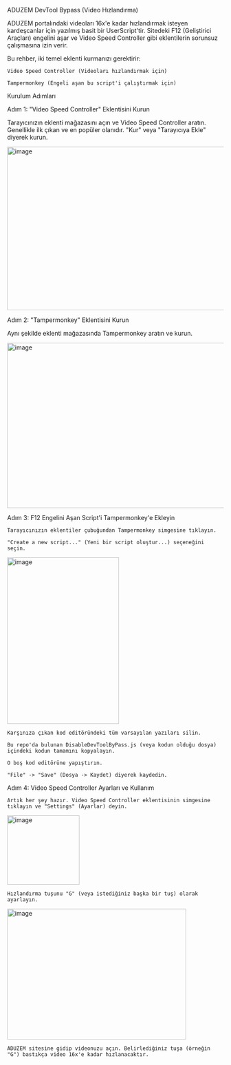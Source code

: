 ADUZEM DevTool Bypass (Video Hızlandırma)

ADUZEM portalındaki videoları 16x'e kadar hızlandırmak isteyen kardeşcanlar için yazılmış basit bir UserScript'tir. Sitedeki F12 (Geliştirici Araçları) engelini aşar ve Video Speed Controller gibi eklentilerin sorunsuz çalışmasına izin verir.

Bu rehber, iki temel eklenti kurmanızı gerektirir:

    Video Speed Controller (Videoları hızlandırmak için)

    Tampermonkey (Engeli aşan bu script'i çalıştırmak için)

Kurulum Adımları 

Adım 1: "Video Speed Controller" Eklentisini Kurun

Tarayıcınızın eklenti mağazasını açın ve Video Speed Controller aratın. Genellikle ilk çıkan ve en popüler olanıdır. "Kur" veya "Tarayıcıya Ekle" diyerek kurun.

<img width="1197" height="380" alt="image" src="https://github.com/user-attachments/assets/2a3ab29f-8289-4d02-a33c-ea220cc3984a" />

Adım 2: "Tampermonkey" Eklentisini Kurun

Aynı şekilde eklenti mağazasında Tampermonkey aratın ve kurun.

<img width="1328" height="384" alt="image" src="https://github.com/user-attachments/assets/3e98c3c7-2e82-454b-a370-8fee2795f868" />

Adım 3: F12 Engelini Aşan Script'i Tampermonkey'e Ekleyin

    Tarayıcınızın eklentiler çubuğundan Tampermonkey simgesine tıklayın.

    "Create a new script..." (Yeni bir script oluştur...) seçeneğini seçin.

<img width="260" height="387" alt="image" src="https://github.com/user-attachments/assets/30a3743e-de0e-4501-b918-dc6f707df343" />

    Karşınıza çıkan kod editöründeki tüm varsayılan yazıları silin.

    Bu repo'da bulunan DisableDevToolByPass.js (veya kodun olduğu dosya) içindeki kodun tamamını kopyalayın.

    O boş kod editörüne yapıştırın.

    "File" -> "Save" (Dosya -> Kaydet) diyerek kaydedin.

Adım 4: Video Speed Controller Ayarları ve Kullanım

    Artık her şey hazır. Video Speed Controller eklentisinin simgesine tıklayın ve "Settings" (Ayarlar) deyin.

<img width="168" height="161" alt="image" src="https://github.com/user-attachments/assets/343e10ca-b063-4343-8c11-8bed65ecb435" />

    Hızlandırma tuşunu "G" (veya istediğiniz başka bir tuş) olarak ayarlayın.

<img width="416" height="304" alt="image" src="https://github.com/user-attachments/assets/39a4d9e4-87b0-4eba-96ae-c5887c022490" />

    ADUZEM sitesine gidip videonuzu açın. Belirlediğiniz tuşa (örneğin "G") bastıkça video 16x'e kadar hızlanacaktır.
